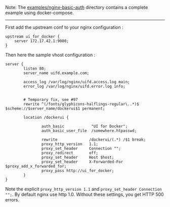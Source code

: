 Note: The [examples/nginx-basic-auth](https://github.com/kevana/ui-for-docker/tree/master/examples/nginx-basic-auth) directory contains a complete example using docker-compose.

---

First add the upstream conf to your nginx configuration :
```
upstream ui_for_docker {
    server 172.17.42.1:9000;
}
```

Then here the sample vhost configuration : 

```
server {
        listen 80;
        server_name uifd.example.com;

        access_log /var/log/nginx/uifd.access.log main;
        error_log /var/log/nginx/uifd.error.log info;


        # Temporary fix, see #97
        rewrite ^(/fonts/glyphicons-halflings-regular\..*)$  $scheme://$server_name/dockerui$1 permanent;

        location /dockerui {

                auth_basic            "UI for Docker";
                auth_basic_user_file  /somewhere.htpasswd;

                rewrite              /dockerui/(.*) /$1 break;
                proxy_http_version   1.1;
                proxy_set_header     Connection "";
                proxy_redirect       off;
                proxy_set_header     Host $host;
                proxy_set_header     X-Forwarded-For $proxy_add_x_forwarded_for;
                proxy_pass http://ui_for_docker;
        }
}

```

Note the explicit `proxy_http_version 1.1` and `proxy_set_header Connection "";`. By default nginx use http 1.0. Without these settings, you get HTTP 500 errors.